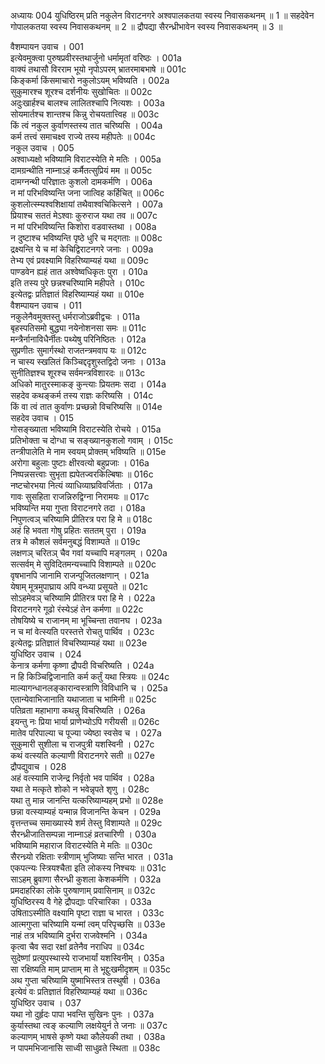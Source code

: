 अध्यायः 004
युधिष्ठिरम् प्रति नकुलेन विराटनगरे अश्वपालकतया स्वस्य निवासकथनम् ॥ 1 ॥ सहदेवेन गोपालकतया स्वस्य निवासकथनम् ॥ 2 ॥ द्रौपद्या सैरन्ध्रीभावेन स्वस्य निवासकथनम् ॥ 3 ॥

वैशम्पायन उवाच ।	001  
इत्येवमुक्त्वा पुरुषप्रवीरस्तथार्जुनो धर्मामृतां वरिष्ठः ।	001a  
वाक्यं तथासौ विरराम भूयो नृपोऽपरम् भ्रातरमाबभाषे ॥	001c  
किङ्कर्मा किंसमाचारो नकुलोऽयम् भविष्यति ।	002a  
सुकुमारश्च शूरश्च दर्शनीयः सुखोचितः ॥	002c  
अदुःखार्हश्च बालश्च लालितश्चापि नित्यशः ।	003a  
सोयमार्तश्च शान्तश्च किन्नु रोचयतात्त्विह ॥	003c  
किं त्वं नकुल कुर्वाणस्तस्य तात चरिष्यसि ।	004a  
कर्म तत्त्वं समाचक्ष्व राज्ये तस्य महीपतेः ॥	004c  
नकुल उवाच ।	005  
अश्वाध्यक्षो भविष्यामि विराटस्येति मे मतिः ।	005a  
दामग्रन्थीति नाम्नाऽहं कर्मैतत्सुप्रियं मम ॥	005c  
दामग्नन्थी परिज्ञातः कुशलो दामकर्मणि ।	006a  
न मां परिभविष्यन्ति जना जात्विह कर्हिचित् ॥	006c  
कुशलोत्स्म्यश्वशिक्षायां तथैवाश्वचिकित्सने ।	007a  
प्रियाश्च सततं मेऽश्वाः कुरुराज यथा तव ॥	007c  
न मां परिभविष्यन्ति किशोरा वडवास्तथा ।	008a  
न दुष्टाश्च भविष्यन्ति पृष्ठे धुरि च मद्गताः ॥	008c  
द्रक्ष्यन्ति ये च मां केचिद्विराटनगरे जनाः ।	009a  
तेभ्य एवं प्रवक्ष्यामि विहरिष्याम्यहं यथा ॥	009c  
पाण्डवेन ह्यहं तात अश्वेष्वधिकृतः पुरा ।	010a  
इति तस्य पुरे छन्नश्चरिष्यामि महीपते ।	010c  
इत्येतद्वः प्रतिज्ञातं विहरिष्याम्यहं यथा ॥	010e  
वैशम्पायन उवाच ।	011  
नकुलेनैवमुक्तस्तु धर्मराजोऽब्रवीद्वचः ।	011a  
बृहस्पतिसमो बुद्ध्या नयेनोशनसा समः ॥	011c  
मन्त्रैर्नानाविधैर्नीतः पथ्येषु परिनिष्ठितः ।	012a  
सुप्रणीतः सुमार्गस्थो राजतन्त्रमवाप यः ॥	012c  
न चास्य स्खलितं किञ्चिद्ददृशुस्तद्विदो जनाः ।	013a  
सुनीतिज्ञश्च शूरश्च सर्वमन्त्रविशारदः ॥	013c  
अधिको मातुरस्माकङ् कुन्त्याः प्रियतमः सदा ।	014a  
सहदेव कथङ्कर्म तस्य राज्ञः करिष्यसि ।	014c  
किं वा त्वं तात कुर्वाणः प्रच्छन्नो विचरिष्यसि ॥	014e  
सहदेव उवाच ।	015  
गोसङ्ख्याता भविष्यामि विराटस्येति रोचये ।	015a  
प्रतिभोक्ता च दोग्धा च सङ्ख्यानकुशलो गवाम् ।	015c  
तन्त्रीपालेति मे नाम स्वयम् प्रोक्तम् भविष्यति ॥	015e  
अरोगा बहुलाः पुष्टाः क्षीरवत्यो बहुप्रजाः ।	016a  
निष्पन्नसत्त्वाः सुभृता ह्यपेतज्वरकिल्बिषाः ॥	016c  
नष्टचोरभया नित्यं व्याधिव्याघ्रविवर्जिताः ।	017a  
गावः सुसहिता राजन्निरुद्विग्ना निरामयः ॥	017c  
भविष्यन्ति मया गुप्ता विराटनगरे तदा ।	018a  
निपुणत्वञ् चरिष्यामि प्रीतिरत्र परा हि मे ॥	018c  
अहं हि भवता गोषु प्रहितः सततम् पुरा ।	019a  
तत्र मे कौशलं सर्वमनुबद्धं विशाम्पते ॥	019c  
लक्षणञ् चरितञ् चैव गवां यच्चापि मङ्गलम् ।	020a  
सत्सर्वम् मे सुविदितमन्यच्चापि विशाम्पते ॥	020c  
वृषभानपि जानामि राजन्पूजितलक्षणान् ।	021a  
येषाम् मूत्रमुपाघ्राय अपि वन्ध्या प्रसूयते ॥	021c  
सोऽहमेवञ् चरिष्यामि प्रीतिरत्र परा हि मे ।	022a  
विराटनगरे गूढो रंस्येऽहं तेन कर्मणा ॥	022c  
तोषयिष्ये च राजानम् मा भूच्चिन्ता तवानघ ।	023a  
न च मां वेत्स्यति परस्तत्ते रोचतु पार्थिव ।	023c  
इत्येतद्वः प्रतिज्ञातं विचरिष्याम्यहं यथा ॥	023e  
युधिष्ठिर उवाच ।	024  
केनात्र कर्मणा कृष्णा द्रौपदी विचरिष्यति ।	024a  
न हि किञ्चिद्विजानाति कर्म कर्तुं यथा स्त्रियः ॥	024c  
माल्यागन्धानलङ्कारान्वस्त्राणि विविधानि च ।	025a  
एतान्येवाभिजानाति यथाजाता च भामिनी ॥	025c  
पतिव्रता महाभागा कथन्नु विचरिष्यति ।	026a  
इयन्तु नः प्रिया भार्या प्राणेभ्योऽपि गरीयसी ॥	026c  
मातेव परिपाल्या च पूज्या ज्येष्ठा स्वसेव च ।	027a  
सुकुमारी सुशीला च राजपुत्री यशस्विनी ।	027c  
कथं वत्स्यति कल्याणी विराटनगरे सती ॥	027e  
द्रौपद्युवाच ।	028  
अहं वत्स्यामि राजेन्द्र निर्वृतो भव पार्थिव ।	028a  
यथा ते मत्कृते शोको न भवेन्नृपते शृणु ।	028c  
यथा तु मान्न जानन्ति यत्करिष्याम्यहम् प्रभो ॥	028e  
छन्ना वत्स्याम्यहं यन्मान्न विजानन्ति केचन ।	029a  
वृत्तन्तच्च समाख्यास्ये शर्म तेस्तु विशाम्पते ॥	029c  
सैरन्ध्रीजातिसम्पन्ना नाम्नाऽहं व्रतचारिणी ।	030a  
भविष्यामि महाराज विराटस्येति मे मतिः ॥	030c  
सैरन्ध्र्यो रक्षिताः स्त्रीणाम् भुजिष्याः सन्ति भारत ।	031a  
एकपत्न्यः स्त्रियश्चैता इति लोकस्य निश्चयः ॥	031c  
साऽहम् ब्रुवाणा सैरन्ध्री कुशला केशकर्मणि ।	032a  
प्रमदाहरिका लोके पुरुषाणाम् प्रवासिनाम् ॥	032c  
युधिष्ठिरस्य वै गेहे द्रौपद्याः परिचारिका ।	033a  
उषिताऽस्मीति वक्ष्यामि पृष्टा राज्ञा च भारत ।	033c  
आत्मगुप्ता चरिष्यामि यन्मां त्वम् परिपृच्छसि ॥	033e  
नाहं तत्र भविष्यामि दुर्भरा राजवेश्मनि ।	034a  
कृत्वा चैव सदा रक्षां व्रतेनैव नराधिप ॥	034c  
सुदेष्णां प्रत्युपस्थास्ये राजभार्यां यशस्विनीम् ।	035a  
सा रक्षिष्यति माम् प्राप्ताम् मा ते भूद्दुःखमीदृशम् ॥	035c  
अथ गुप्ता चरिष्यामि युष्माभिस्तत्र तस्थुषी ।	036a  
इत्येवं वः प्रतिज्ञातं विहरिष्याम्यहं यथा ॥	036c  
युधिष्ठिर उवाच ।	037  
यथा नो दुर्हृदः पापा भवन्ति सुखिनः पुनः ।	037a  
कुर्यास्तथा त्वङ् कल्याणि लक्षयेयुर्न ते जनाः ॥	037c  
कल्याणम् भाषसे कृष्णे यथा कौलेयकी तथा ।	038a  
न पापमभिजानासि साध्वी साधुव्रते स्थिता ॥	038c  
